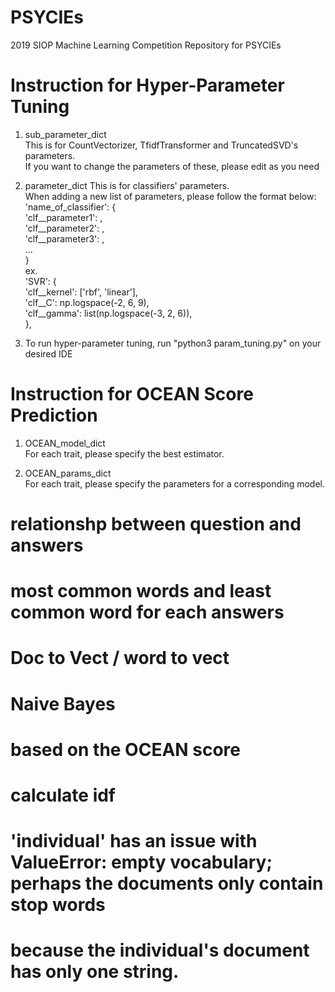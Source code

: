# PSYCIEs
2019 SIOP Machine Learning Competition Repository for PSYCIEs

# Instruction for Hyper-Parameter Tuning
1. sub_parameter_dict  
This is for CountVectorizer, TfidfTransformer and TruncatedSVD's parameters.  
If you want to change the parameters of these, please edit as you need  

2. parameter_dict
This is for classifiers' parameters.  
When adding a new list of parameters, please follow the format below:  
'name_of_classifier': {  
  'clf__parameter1': <list of values>,  
  'clf__parameter2': <list of values>,  
  'clf__parameter3': <list of values>,  
  ...  
}  
ex.  
'SVR': {  
      'clf__kernel': ['rbf', 'linear'],  
      'clf__C': np.logspace(-2, 6, 9),  
      'clf__gamma': list(np.logspace(-3, 2, 6)),  
      },  

3. To run hyper-parameter tuning, run "python3 param_tuning.py" on your desired IDE


# Instruction for OCEAN Score Prediction
1. OCEAN_model_dict  
For each trait, please specify the best estimator.  

2. OCEAN_params_dict  
For each trait, please specify the parameters for a corresponding model.

  # relationshp between question and answers
  # most common words and least common word for each answers
  # Doc to Vect / word to vect

  # Naive Bayes
  # based on the OCEAN score
  # calculate idf


  # 'individual' has an issue with ValueError: empty vocabulary; perhaps the documents only contain stop words
  # because the individual's document has only one string.